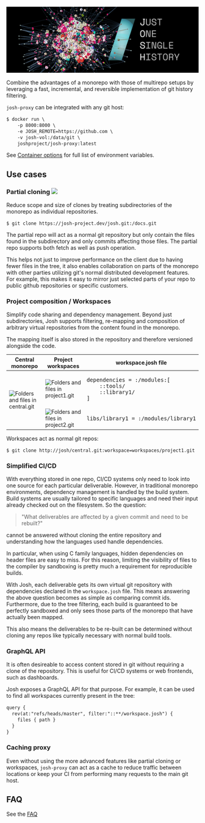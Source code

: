 ![Just One Single History](/splash.png)

Combine the advantages of a monorepo with those of multirepo setups by leveraging a
fast, incremental, and reversible implementation of git history filtering.

`josh-proxy` can be integrated with any git host:

```
$ docker run \
    -p 8000:8000 \
    -e JOSH_REMOTE=https://github.com \
    -v josh-vol:/data/git \
    joshproject/josh-proxy:latest
```

See [Container options](https://josh-project.github.io/josh/reference/container.html) for full list of environment variables.

## Use cases

### Partial cloning <a href="https://josh-project.dev/~/ui/browse?repo=josh.git&path=&filter=%3A%2Fdocs&rev=HEAD"><img src="https://img.shields.io/badge/try_it-josh--project.dev-black"/></a>

Reduce scope and size of clones by treating subdirectories of the monorepo
as individual repositories.

```
$ git clone https://josh-project.dev/josh.git:/docs.git
```

The partial repo will act as a normal git repository but only contain the files
found in the subdirectory and only commits affecting those files.
The partial repo supports both fetch as well as push operation.

This helps not just to improve performance on the client due to having fewer files in
the tree,
it also enables collaboration on parts of the monorepo with other parties
utilizing git's normal distributed development features.
For example, this makes it easy to mirror just selected parts of your
repo to public github repositories or specific customers.

### Project composition / Workspaces

Simplify code sharing and dependency management. Beyond just subdirectories,
Josh supports filtering, re-mapping and composition of arbitrary virtual repositories
from the content found in the monorepo.

The mapping itself is also stored in the repository and therefore versioned alongside
the code.

<table>
    <thead>
        <tr>
            <th>Central monorepo</th>
            <th>Project workspaces</th>
            <th>workspace.josh file</th>
        </tr>
    </thead>
    <tbody>
        <tr>
            <td rowspan=2><img src="docs/src/img/central.svg?sanitize=true" alt="Folders and files in central.git" /></td>
            <td><img src="docs/src/img/project1.svg?sanitize=true" alt="Folders and files in project1.git" /></td>
            <td>
<pre>
dependencies = :/modules:[
    ::tools/
    ::library1/
]
</pre>
        </tr>
        <tr>
            <td><img src="docs/src/img/project2.svg?sanitize=true" alt="Folders and files in project2.git" /></td>
            <td>
<pre>libs/library1 = :/modules/library1</pre></td>
        </tr>
    </tbody>
</table>

Workspaces act as normal git repos:

```
$ git clone http://josh/central.git:workspace=workspaces/project1.git
```

### Simplified CI/CD

With everything stored in one repo, CI/CD systems only need to look into one source for each particular
deliverable.
However, in traditional monorepo environments, dependency management is handled by the build system.
Build systems are usually tailored to specific languages and need their input already checked
out on the filesystem.
So the question:

> "What deliverables are affected by a given commit and need to be rebuilt?"

cannot be answered without cloning the entire repository and understanding how the languages
used handle dependencies.

In particular, when using C family languages, hidden dependencies on header files are easy to miss.
For this reason, limiting the visibility of files to the compiler by sandboxing is pretty much a requirement
for reproducible builds.

With Josh, each deliverable gets its own virtual git repository with dependencies declared in the `workspace.josh`
file. This means answering the above question becomes as simple as comparing commit ids.
Furthermore, due to the tree filtering, each build is guaranteed to be perfectly sandboxed
and only sees those parts of the monorepo that have actually been mapped.

This also means the deliverables to be re-built can be determined without cloning any repos like
typically necessary with normal build tools.

### GraphQL API

It is often desireable to access content stored in git without requiring a clone of the repository.
This is useful for CI/CD systems or web frontends, such as dashboards.

Josh exposes a GraphQL API for that purpose. For example, it can be used to find all workspaces currently
present in the tree:

```
query {
  rev(at:"refs/heads/master", filter:"::**/workspace.josh") {
    files { path }
  }
}
```


### Caching proxy

Even without using the more advanced features like partial cloning or workspaces,
`josh-proxy` can act as a cache to reduce traffic between locations or keep your CI from
performing many requests to the main git host.

## FAQ

See the [FAQ](https://josh-project.github.io/josh/faq.html)
